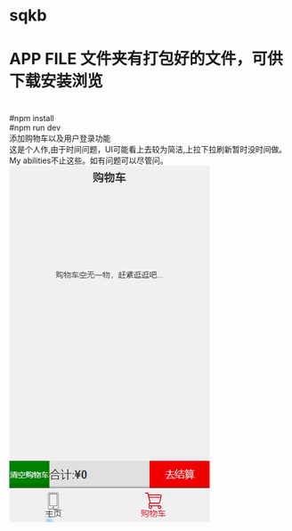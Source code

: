 # sqkb<h2>  
# APP FILE 文件夹有打包好的文件，可供下载安装浏览<h1>
#npm install  
#npm run dev  
添加购物车以及用户登录功能     
这是个人作,由于时间问题，UI可能看上去较为简洁,上拉下拉刷新暂时没时间做。     
My abilities不止这些。如有问题可以尽管问。     
![image](https://github.com/ghwq/sqkb/blob/master/src/assets/img/jdfw.gif)
